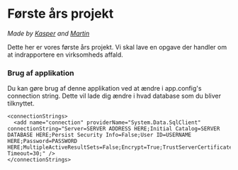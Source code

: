 # Første års projekt
*Made by [Kasper](https://github.com/kasp470f) and [Martin](https://github.com/mathex83)*

Dette her er vores første års projekt. Vi skal lave en opgave der handler om at indrapportere en virksomheds affald.

### Brug af applikation
Du kan gøre brug af denne applikation ved at ændre i app.config's connection string. Dette vil lade dig ændre i hvad database som du bliver tilknyttet.

``` xaml
<connectionStrings>
  <add name="connection" providerName="System.Data.SqlClient" connectionString="Server=SERVER ADDRESS HERE;Initial Catalog=SERVER DATABASE HERE;Persist Security Info=False;User ID=USERNAME HERE;Password=PASSWORD HERE;MultipleActiveResultSets=False;Encrypt=True;TrustServerCertificate=False;Connection Timeout=30;" />
</connectionStrings>
```

